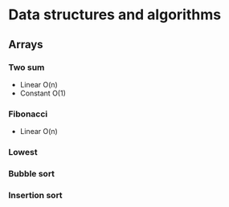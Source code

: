 # Data structures and algorithms
## Arrays

### Two sum
- Linear O(n)
- Constant O(1)

### Fibonacci
- Linear O(n)

### Lowest

### Bubble sort

### Insertion sort
